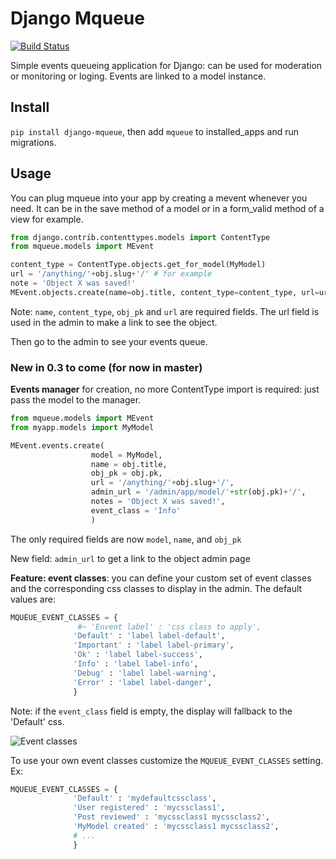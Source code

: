 # Django Mqueue

[![Build Status](https://travis-ci.org/synw/django-mqueue.svg?branch=master)](https://travis-ci.org/synw/django-mqueue)

Simple events queueing application for Django: can be used for moderation or monitoring or loging.
Events are linked to a model instance.

## Install

`pip install django-mqueue`, then add `mqueue` to installed_apps and run migrations.

## Usage

You can plug mqueue into your app by creating a mevent whenever you need. It can be in the save method of a model or in a form_valid method of a view for example.

  ```python
from django.contrib.contenttypes.models import ContentType
from mqueue.models import MEvent

content_type = ContentType.objects.get_for_model(MyModel)
url = '/anything/'+obj.slug+'/' # for example
note = 'Object X was saved!'
MEvent.objects.create(name=obj.title, content_type=content_type, url=url, notes=notes, obj_pk=obj.pk)
  ```
Note: `name`, `content_type`, `obj_pk` and `url` are required fields. The url field is used in the admin to make a link to see the object.

Then go to the admin to see your events queue.

### New in 0.3 to come (for now in master)

**Events manager** for creation, no more ContentType import is required: just pass the model to the manager.

  ```python
from mqueue.models import MEvent
from myapp.models import MyModel

MEvent.events.create(
					model = MyModel, 
					name = obj.title, 
					obj_pk = obj.pk, 
					url = '/anything/'+obj.slug+'/', 
					admin_url = '/admin/app/model/'+str(obj.pk)+'/', 
					notes = 'Object X was saved!', 
					event_class = 'Info'
					)
  ```

The only required fields are now `model`, `name`, and `obj_pk`

New field: `admin_url` to get a link to the object admin page

**Feature: event classes**: you can define your custom set of event classes and the corresponding css classes to 
display in the admin. The default values are:

  ```python
MQUEUE_EVENT_CLASSES = {
                 #~ 'Envent label' : 'css class to apply',
                'Default' : 'label label-default',
                'Important' : 'label label-primary',
                'Ok' : 'label label-success',
                'Info' : 'label label-info',
                'Debug' : 'label label-warning',
                'Error' : 'label label-danger',
                }
  ```

Note: if the `event_class` field is empty, the display will fallback to the 'Default' css.
 
![Event classes](https://raw.github.com/synw/django-mqueue/master/docs/img/events_list.png)
 
To use your own event classes customize the `MQUEUE_EVENT_CLASSES` setting. Ex:
  
  ```python
MQUEUE_EVENT_CLASSES = {
				'Default' : 'mydefaultcssclass',
                'User registered' : 'mycssclass1',
                'Post reviewed' : 'mycssclass1 mycssclass2',
                'MyModel created' : 'mycssclass1 mycssclass2',
                # ...
                }
  ```
  

